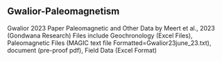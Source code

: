 ## Gwalior-Paleomagnetism
Gwalior 2023 Paper Paleomagnetic and Other Data by Meert et al., 2023 (Gondwana Research)
Files include Geochronology (Excel Files), Paleomagnetic Files (MAGIC text file Formatted=Gwalior23june_23.txt), document (pre-proof pdf), Field Data (Excel Format)
